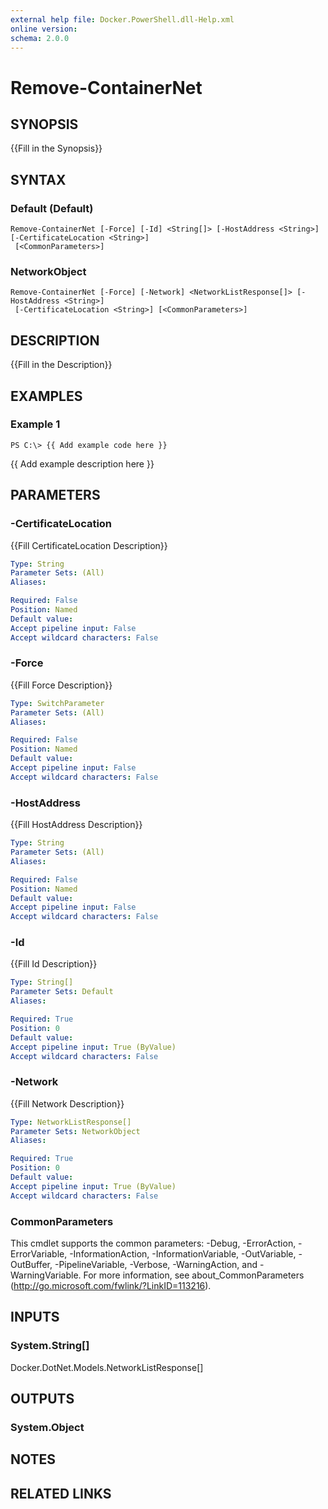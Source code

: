```yaml
---
external help file: Docker.PowerShell.dll-Help.xml
online version: 
schema: 2.0.0
---
```


# Remove-ContainerNet
## SYNOPSIS
{{Fill in the Synopsis}}
## SYNTAX

### Default (Default)
```
Remove-ContainerNet [-Force] [-Id] <String[]> [-HostAddress <String>] [-CertificateLocation <String>]
 [<CommonParameters>]
```

### NetworkObject
```
Remove-ContainerNet [-Force] [-Network] <NetworkListResponse[]> [-HostAddress <String>]
 [-CertificateLocation <String>] [<CommonParameters>]
```

## DESCRIPTION
{{Fill in the Description}}
## EXAMPLES

### Example 1
```
PS C:\> {{ Add example code here }}
```

{{ Add example description here }}
## PARAMETERS

### -CertificateLocation
{{Fill CertificateLocation Description}}

```yaml
Type: String
Parameter Sets: (All)
Aliases: 

Required: False
Position: Named
Default value: 
Accept pipeline input: False
Accept wildcard characters: False
```

### -Force
{{Fill Force Description}}

```yaml
Type: SwitchParameter
Parameter Sets: (All)
Aliases: 

Required: False
Position: Named
Default value: 
Accept pipeline input: False
Accept wildcard characters: False
```

### -HostAddress
{{Fill HostAddress Description}}

```yaml
Type: String
Parameter Sets: (All)
Aliases: 

Required: False
Position: Named
Default value: 
Accept pipeline input: False
Accept wildcard characters: False
```

### -Id
{{Fill Id Description}}

```yaml
Type: String[]
Parameter Sets: Default
Aliases: 

Required: True
Position: 0
Default value: 
Accept pipeline input: True (ByValue)
Accept wildcard characters: False
```

### -Network
{{Fill Network Description}}

```yaml
Type: NetworkListResponse[]
Parameter Sets: NetworkObject
Aliases: 

Required: True
Position: 0
Default value: 
Accept pipeline input: True (ByValue)
Accept wildcard characters: False
```

### CommonParameters
This cmdlet supports the common parameters: -Debug, -ErrorAction, -ErrorVariable, -InformationAction, -InformationVariable, -OutVariable, -OutBuffer, -PipelineVariable, -Verbose, -WarningAction, and -WarningVariable. For more information, see about_CommonParameters (http://go.microsoft.com/fwlink/?LinkID=113216).
## INPUTS

### System.String[]
Docker.DotNet.Models.NetworkListResponse[]
## OUTPUTS

### System.Object

## NOTES

## RELATED LINKS

